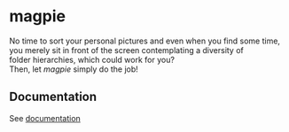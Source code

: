 # magpie

No time to sort your personal pictures and even when you find some time,  
you merely sit in front of the screen contemplating a diversity of  
folder hierarchies, which could work for you?  
Then, let *magpie* simply do the job!

## Documentation
See [documentation](https://rawcdn.githack.com/johSchm/magpie/master/doc/_build/html/index.html)
